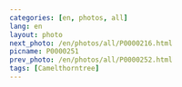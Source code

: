 ```yaml
---
categories: [en, photos, all]
lang: en
layout: photo
next_photo: /en/photos/all/P0000216.html
picname: P0000251
prev_photo: /en/photos/all/P0000252.html
tags: [Camelthorntree]
---
```

